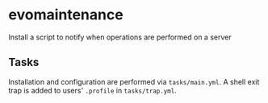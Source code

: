 # evomaintenance

Install a script to notify when operations are performed on a server

## Tasks

Installation and configuration are performed via `tasks/main.yml`.
A shell exit trap is added to users' `.profile` in `tasks/trap.yml`.
